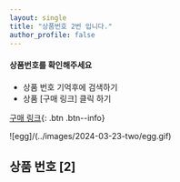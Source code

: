 ```yaml
---
layout: single
title: "상품번호 2번 입니다."
author_profile: false
---
```




<div class="notice--info">
<h4> 상품번호를 확인해주세요 </h4>
<ul>
    <li> 상품 번호 기억후에 검색하기 </li>
    <li> 상품 [구매 링크] 클릭 하기 </li>
</ul>
</div>


[구매 링크](https://link.coupang.com/a/bvdMiA){: .btn .btn--info}



![egg]/(../images/2024-03-23-two/egg.gif)



## 상품 번호 [2]

